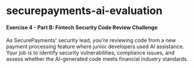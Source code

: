 # securepayments-ai-evaluation
#### Exercise 4 - Part B: Fintech Security Code Review Challenge

As SecurePayments' security lead, you're reviewing code from a new payment processing feature where junior developers used AI assistance. Your job is to identify security vulnerabilities, compliance issues, and assess whether the AI-generated code meets financial industry standards.
